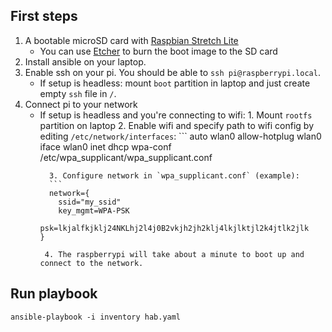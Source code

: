 
## First steps

1. A bootable microSD card with [Raspbian Stretch Lite](https://www.raspberrypi.org/downloads/raspbian/)
   * You can use [Etcher](https://www.balena.io/etcher/) to burn the boot image to the SD card
2. Install ansible on your laptop.
3. Enable ssh on your pi. You should be able to `ssh pi@raspberrypi.local`.
   * If setup is headless: mount `boot` partition in laptop and just create empty `ssh` file in `/`.
4. Connect pi to your network
   * If setup is headless and you're connecting to wifi:
		  1. Mount `rootfs` partition on laptop
      2. Enable wifi and specify path to wifi config by editing `/etc/network/interfaces`:
		  ```
		  auto wlan0
		  allow-hotplug wlan0
		  iface wlan0 inet dhcp
      		wpa-conf /etc/wpa_supplicant/wpa_supplicant.conf
	  	```
		  3. Configure network in `wpa_supplicant.conf` (example):
		  ```
		  network={
 	  		ssid="my_ssid"
   			key_mgmt=WPA-PSK
   			psk=lkjalfkjklj24NKLhj2l4j0B2vkjh2jh2klj4lkjlktjl2k4jtlk2jlk
  		}
  		```		
		  4. The raspberrypi will take about a minute to boot up and connect to the network.

## Run playbook

`ansible-playbook -i inventory hab.yaml`
